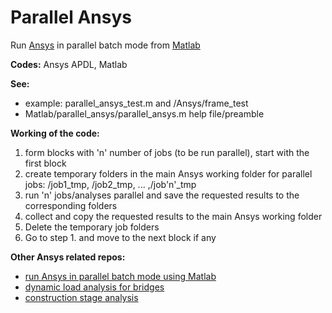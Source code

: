 # Parallel Ansys

Run [Ansys](http://www.ansys.com/) in parallel batch mode from [Matlab](http://www.mathworks.com/products/matlab/)

__Codes:__ Ansys APDL, Matlab

__See:__
* example: parallel_ansys_test.m and /Ansys/frame_test
* Matlab/parallel_ansys/parallel_ansys.m help file/preamble


__Working of the code:__
  1. form blocks with 'n' number of jobs (to be run parallel), start with
     the first block
  2. create temporary folders in the main Ansys working folder for parallel jobs: /job1_tmp,
     /job2_tmp, ... ,/job'n'_tmp
  3. run 'n' jobs/analyses parallel and save the requested results to the
  corresponding folders
  4. collect and copy the requested results to the main Ansys working folder
  5. Delete the temporary job folders
  6. Go to step 1. and move to the next block if any
  
__Other Ansys related repos:__
* [run Ansys in parallel batch mode using Matlab](https://github.com/rozsasarpi/Parallel-Ansys)
* [dynamic load analysis for bridges](https://github.com/rozsasarpi/DLA-Ansys)
* [construction stage analysis](https://github.com/rozsasarpi/CSA-Ansys)
